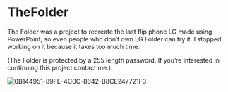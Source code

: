 # TheFolder
The Folder was a project to recreate the last flip phone LG made using PowerPoint, so even people who don’t own LG Folder can try it. I stopped working on it because it takes too much time. 

(The Folder is protected by a 255 length password. If you’re interested in continuing this project contact me.)

![0B144951-89FE-4C0C-8642-B8CE247721F3](https://user-images.githubusercontent.com/82555878/208377415-de744891-47af-4579-b7c2-ff6c9380da43.png)
